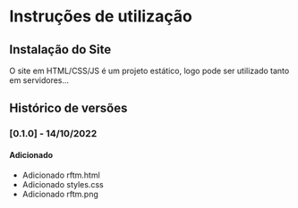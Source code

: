 # Instruções de utilização

## Instalação do Site

O site em HTML/CSS/JS é um projeto estático, logo pode ser utilizado tanto em servidores...

## Histórico de versões

### [0.1.0] - 14/10/2022
#### Adicionado
- Adicionado rftm.html
- Adicionado styles.css
- Adicionado rftm.png